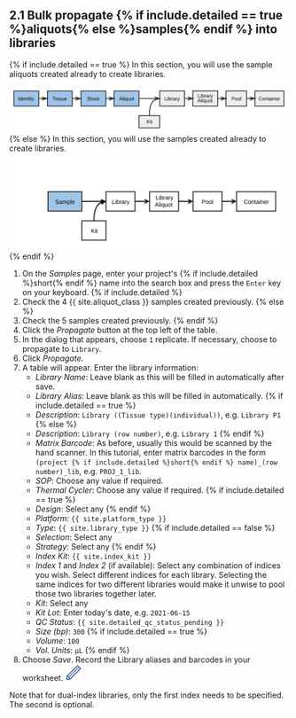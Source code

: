 ## 2.1 Bulk propagate {% if include.detailed == true %}aliquots{% else %}samples{% endif %} into libraries

{% if include.detailed == true %}
In this section, you will use the sample aliquots created already to create libraries.

<img src="pics/flow-aliquot.svg"/>
{% else %}
In this section, you will use the samples created already to create libraries.

<img src="pics/plain-flow-aliquot.svg"/>
{% endif %}

1. On the _Samples_ page, enter your project's {% if include.detailed %}short{% endif %} name into the search
   box and press the `Enter` key on your keyboard.
{% if include.detailed %}
1. Check the 4 {{ site.aliquot_class }} samples created previously.
{% else %}
1. Check the 5 samples created previously.
{% endif %}
1. Click the _Propagate_ button at the top left of the table.
1. In the dialog that appears, choose `1` replicate. If necessary, choose to propagate to `Library`.
1. Click _Propagate_.
1. A table will appear. Enter the library information:
    * _Library Name_: Leave blank as this will be filled in automatically after save.
    * _Library Alias_: Leave blank as this will be filled in automatically.
{% if include.detailed == true %}
    * _Description_: `Library ((Tissue type)(individual))`, e.g. `Library P1`
{% else %}
    * _Description_: `Library (row number)`, e.g. `Library 1`
{% endif %}
    * _Matrix Barcode_: As before, usually this would be scanned by the hand scanner. In this tutorial, enter matrix
      barcodes in the form `(project {% if include.detailed %}short{% endif %} name)_(row number)_lib`, e.g.
      `PROJ_1_lib`.
    * _SOP_: Choose any value if required.
    * _Thermal Cycler_: Choose any value if required.
{% if include.detailed == true %}
    * _Design_: Select any
{% endif %}
    * _Platform_: `{{ site.platform_type }}`
    * _Type_: `{{ site.library_type }}`
{% if include.detailed == false %}
    * _Selection_: Select any
    * _Strategy_: Select any
{% endif %}
    * _Index Kit_: `{{ site.index_kit }}`
    * _Index 1_ and _Index 2_ (if available): Select any combination of indices
      you wish. Select different indices for each library. Selecting the same
      indices for two different libraries would make it unwise to pool those two
      libraries together later.
    * _Kit_: Select any
    * _Kit Lot_: Enter today's date, e.g. `2021-06-15`
    * _QC Status_: `{{ site.detailed_qc_status_pending }}`
    * _Size (bp)_: `300`
{% if include.detailed == true %}
    * _Volume_: `100`
    * _Vol. Units_: `µL`
{% endif %}
1. Choose _Save_. Record the Library aliases and barcodes in your worksheet.
   <img src="pics/blue_pencil.png">

Note that for dual-index libraries, only the first index needs to be
specified. The second is optional.
